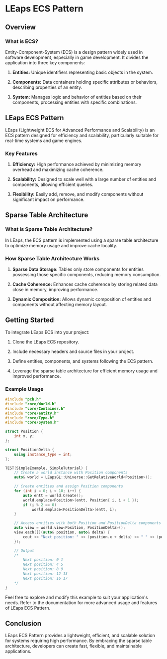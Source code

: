# LEaps ECS Pattern

## Overview

### What is ECS?

Entity-Component-System (ECS) is a design pattern widely used in software development, especially in game development. It divides the application into three key components:

1. **Entities:** Unique identifiers representing basic objects in the system.

2. **Components:** Data containers holding specific attributes or behaviors, describing properties of an entity.

3. **System:** Manages logic and behavior of entities based on their components, processing entities with specific combinations.

## LEaps ECS Pattern

LEaps (Lightweight ECS for Advanced Performance and Scalability) is an ECS pattern designed for efficiency and scalability, particularly suitable for real-time systems and game engines. 

### Key Features

1. **Efficiency:** High performance achieved by minimizing memory overhead and maximizing cache coherence.

2. **Scalability:** Designed to scale well with a large number of entities and components, allowing efficient queries.

3. **Flexibility:** Easily add, remove, and modify components without significant impact on performance.

## Sparse Table Architecture

### What is Sparse Table Architecture?

In LEaps, the ECS pattern is implemented using a sparse table architecture to optimize memory usage and improve cache locality.

### How Sparse Table Architecture Works

1. **Sparse Data Storage:** Tables only store components for entities possessing those specific components, reducing memory consumption.

2. **Cache Coherence:** Enhances cache coherence by storing related data close in memory, improving performance.

3. **Dynamic Composition:** Allows dynamic composition of entities and components without affecting memory layout.

## Getting Started

To integrate LEaps ECS into your project:

1. Clone the LEaps ECS repository.

2. Include necessary headers and source files in your project.

3. Define entities, components, and systems following the ECS pattern.

4. Leverage the sparse table architecture for efficient memory usage and improved performance.

### Example Usage

```cpp
#include "pch.h"
#include "core/World.h"
#include "core/Container.h"
#include "core/entity.h"
#include "core/Type.h"
#include "core/System.h"

struct Position {
    int x, y;
};

struct PositionDelta {
    using instance_type = int;
};

TEST(SimpleExample, SimpleTutorial) {
    // Create a world instance with Position components
    auto& world = LEapsGL::Universe::GetRelativeWorld<Position>();

    // Create entities and assign Position components
    for (int i = 0; i < 10; i++) {
        auto entt = world.Create();
        world.emplace<Position>(entt, Position{ i, i + 1 });
        if (i % 2 == 0) 
            world.emplace<PositionDelta>(entt, i);
    }

    // Access entities with both Position and PositionDelta components
    auto view = world.view<Position, PositionDelta>();
    view.each([](auto& position, auto& delta) {
        cout << "Next position: " << (position.x + delta) << " " << (position.y + delta) << "\n";
    });

    // Output
    /*
        Next position: 0 1
        Next position: 4 5
        Next position: 8 9
        Next position: 12 13
        Next position: 16 17
    */
}
```

Feel free to explore and modify this example to suit your application's needs. Refer to the documentation for more advanced usage and features of LEaps ECS Pattern.

## Conclusion

LEaps ECS Pattern provides a lightweight, efficient, and scalable solution for systems requiring high performance. By embracing the sparse table architecture, developers can create fast, flexible, and maintainable applications.